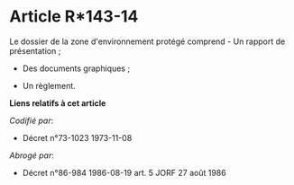 # Article R*143-14

Le dossier de la zone d'environnement protégé comprend         - Un rapport de présentation ;

- Des documents graphiques ;

- Un règlement.

**Liens relatifs à cet article**

_Codifié par_:

  - Décret n°73-1023 1973-11-08

_Abrogé par_:

  - Décret n°86-984 1986-08-19 art. 5 JORF 27 août 1986
